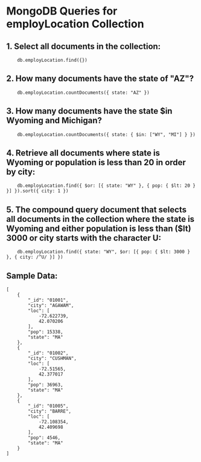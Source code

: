 # MongoDB Queries for employLocation Collection

## 1. Select all documents in the collection:
```
    db.employLocation.find({})
```

## 2. How many documents have the state of "AZ"?
```
    db.employLocation.countDocuments({ state: "AZ" })
```

## 3. How many documents have the state $in Wyoming and Michigan?
```
    db.employLocation.countDocuments({ state: { $in: ["WY", "MI"] } })
```

## 4. Retrieve all documents where state is Wyoming or population is less than 20 in order by city:
```
    db.employLocation.find({ $or: [{ state: "WY" }, { pop: { $lt: 20 } }] }).sort({ city: 1 })
```

## 5. The compound query document that selects all documents in the collection where the state is Wyoming and either population is less than ($lt) 3000 or city starts with the character U:
```
    db.employLocation.find({ state: "WY", $or: [{ pop: { $lt: 3000 } }, { city: /^U/ }] })
```

## Sample Data:
```
[
    {
        "_id": "01001",
        "city": "AGAWAM",
        "loc": [
            -72.622739,
            42.070206
        ],
        "pop": 15338,
        "state": "MA"
    },
    {
        "_id": "01002",
        "city": "CUSHMAN",
        "loc": [
            -72.51565,
            42.377017
        ],
        "pop": 36963,
        "state": "MA"
    },
    {
        "_id": "01005",
        "city": "BARRE",
        "loc": [
            -72.108354,
            42.409698
        ],
        "pop": 4546,
        "state": "MA"
    }
]
```



